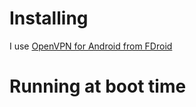 Installing
==========

I use [OpenVPN for Android from FDroid](https://f-droid.org/en/packages/de.blinkt.openvpn/)

Running at boot time
====================

